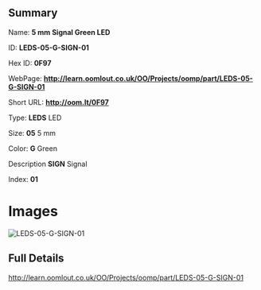 

## Summary
 
Name: __5 mm Signal Green LED__

ID: __LEDS-05-G-SIGN-01__

Hex ID: __0F97__

WebPage: __http://learn.oomlout.co.uk/OO/Projects/oomp/part/LEDS-05-G-SIGN-01__

Short URL: __http://oom.lt/0F97__


Type: __LEDS__ LED 

Size: __05__ 5 mm 

Color: __G__ Green 

Description __SIGN__ Signal 

Index: __01__


 # Images
![LEDS-05-G-SIGN-01](http://oomlout.com/oomp-gen/parts/LEDS-05-G-SIGN-01/LEDS-05-G-SIGN-01_420.jpg)



 ## Full Details

 http://learn.oomlout.co.uk/OO/Projects/oomp/part/LEDS-05-G-SIGN-01















